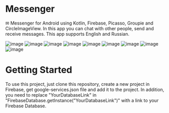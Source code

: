 # Messenger
✉ Messenger for Android using Kotlin, Firebase, Picasso, Groupie and CircleImageView. In this app you can chat with other people, send and receive messages.
This app supports English and Russian.

![image](https://user-images.githubusercontent.com/76612421/145778307-4f96aa16-8093-416d-9e8a-b5787fd4115b.png) ![image](https://user-images.githubusercontent.com/76612421/145778379-efc0b927-a508-40f1-b827-3e72ea4da570.png)
![image](https://user-images.githubusercontent.com/76612421/145778426-fa351fb4-4e97-484f-b97c-fe8deaf51d93.png) ![image](https://user-images.githubusercontent.com/76612421/145778467-5cbb4647-4218-4285-b721-e250283d0489.png)
![image](https://user-images.githubusercontent.com/76612421/145778512-bd556c9e-8812-4be7-8672-0bb63a97d500.png) ![image](https://user-images.githubusercontent.com/76612421/145778555-56b5c177-2c64-4bbb-809f-ef74f88bcbdf.png)
![image](https://user-images.githubusercontent.com/76612421/145778600-754ad962-9ac6-47dc-a3d7-04e9d390c2c3.png) ![image](https://user-images.githubusercontent.com/76612421/145778625-f633b6ef-96f6-4519-b64c-f0f43e04e0e0.png)
![image](https://user-images.githubusercontent.com/76612421/145778659-1efcd26a-3d26-4015-b322-f66a911ac8c5.png)



# Getting Started
To use this project, just clone this repository, create a new project in Firebase, get google-services.json file and add it to the project. 
In addition, you need to replace "YourDatabaseLink" in "FirebaseDatabase.getInstance("YourDatabaseLink")" with a link to your Firebase Database.
